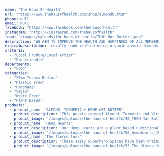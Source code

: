 ```yaml
---
name: "The Haus Of Health"
url: "https://www.thehausofhealth.com/shop/almondbutter"
phone: null
email: null
facebook: "https://www.facebook.com/thehausofhealth"
instagram: "https://instagram.com/thehausofhealth"
logo: "/images/uploads/the-haus-of-health/THOH Nut Butter.jpeg"
description: "WE AIM TO IMPROVE THE HEALTH AND HAPPINESS OF ALL MEMBERS OF OUR COMMUNITY THROUGH  CULTIVATING A DEEPER UNDERSTANDING OF OUR MINDS THROUGH MINDFULNESS AND MEDITATION  WHILST HONOURING OUR BODIES WITH OPTIMAL NUTRITION."
ethicalDescription: "Locally hand-crafted using organic Aussie almonds and Victorian sustainably grown hemp, we aim to create delicious and nutritious offerings to make you feel fantastic."
criteria:
  - "Local Produce/Local Artist"
  - "Eco-friendly"
departments:
  - "Food"
categories:
  - "20km Tecoma Radius"
  - "Plastic Free"
  - "Handmade"
  - "Vegan"
  - "Waste Free"
  - "Plant Based"
products:
  - product_name: "ALMOND, TURMERIC + HEMP NUT BUTTER"
    product_description: "This Aussie roasted Almond, Turmeric and Victorian Hemp Nut Butter is irresistibly dreamy.\n\nI am speechless.\n\nI never get tongue tied, but holy hemp, I’m floored.\n\nSend help. (And more Nut Butter, actually, forget the help, just send more nut butter)\n\nWhat magical ingredients makes it so damn delicious?\n\nAussie Roasted Almonds, Tasmanian Hemp protein, turmeric, ginger, nutmeg, cinnamon, clove, black pepper, Coconut Oil, Vanilla Essence (the real stuff), sprinkle of pink sea salt and a whole lotta joy. \n\nSo now you know. \n\n*Store in the fridge for up to three weeks (it’ll still be good to eat beyond that, however the texture will change slightly)"
    product_image: "/images/uploads/the-haus-of-health/40_THOH Nut Butter_578.jpeg"
  - product_name: "Hemp Hearts"
    product_description: "Our Hemp Hearts are a plant based nutritional powerhouse,  bursting with a complete spectrum of natural organic proteins, with all 20 amino acids used in the human body, including all eight essential amino acids. \n\nAn excellent source of dietary fibre and provides antioxidants, vitamins and minerals.  A superhero source of energy packed with essential fatty acids, omega-3 and omega-6 which have been shown to reduce food cravings, inflammation and improve circulation.\n\nNaturally high in magnesium, hemp aids better sleep, muscle relaxation and can control blood pressure and blood sugar.\n\nGet a natural high with our natural hemp!"
    product_image: "/images/uploads/the-haus-of-health/56_hemphearts_1958.jpg"
  - product_name: "The fierce four"
    product_description: "These sassy Superhero Spices have been training tirelessly with Sensei Spice to bring some POW! BAM! ZING! to your life!\n\nSay hello to Happy Hemp, Golden, Ginger and Coco Loco - these Organic badasses are ready to spice things up!\n\nSearching for a coffee substitute (We know, like, ummm hello - there is no such thing) Well, now there is! \n\nPerfect for sipping as a latte, both hot and cold, in smoothies & smoothie bowls, porridge, bircher, whilst baking bread, brownies, cookies, add to soup recipes, stews, slow cooks, marinades...phew!\n\nKeep some for yourself and gift the rest to your friends and family - they will be sure to give you some smooches for being so darn sweet!"
    product_image: "/images/uploads/the-haus-of-health/55_The fierce four_9518.jpg"
---
```

